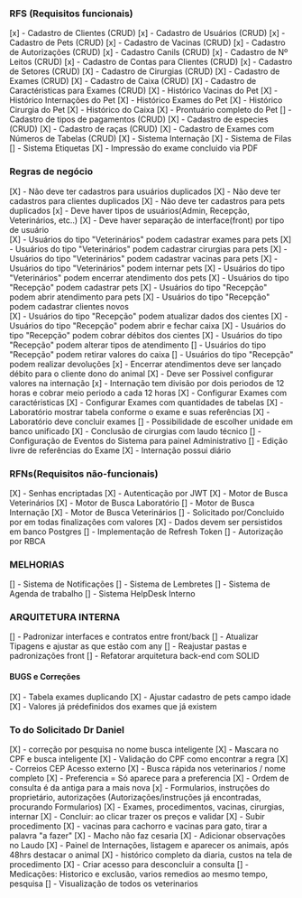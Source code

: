 ### RFS (Requisitos funcionais) ###
[x] - Cadastro de Clientes (CRUD)
[x] - Cadastro de Usuários (CRUD)
[x] - Cadastro de Pets (CRUD)
[x] - Cadastro de Vacinas (CRUD)
[x] - Cadastro de Autorizações (CRUD)
[x] - Cadastro Canils (CRUD)
[x] - Cadastro de Nº Leitos (CRUD)
[x] - Cadastro de Contas para Clientes (CRUD)
[x] - Cadastro de Setores (CRUD)
[X] - Cadastro de Cirurgias (CRUD)
[X] - Cadastro de Exames (CRUD)
[X] - Cadastro de Caixa (CRUD)
[X] - Cadastro de Caractéristicas para Exames (CRUD)
[X] - Histórico Vacinas do Pet
[X] - Histórico Internações do Pet
[X] - Histórico Exames do Pet
[X] - Histórico Cirurgia do Pet
[X] - Histórico do Caixa
[X] - Prontuário completo do Pet
[] - Cadastro de tipos de pagamentos (CRUD)
[X] - Cadastro de especies (CRUD)
[X] - Cadastro de raças (CRUD)
[X] - Cadastro de Exames com Números de Tabelas (CRUD)
[X] - Sistema Internação
[X] - Sistema de Filas 
[] - Sistema Etiquetas 
[X] - Impressão do exame concluido via PDF





### Regras de negócio ####
[X] - Não deve ter cadastros para usuários duplicados
[X] - Não deve ter cadastros para clientes duplicados
[X] - Não deve ter cadastros para pets duplicados
[x] - Deve haver tipos de usuários(Admin, Recepção, Veterinários, etc..)
[X] - Deve haver separação de interface(front) por tipo de usuário  
[X] - Usuários do tipo "Veterinários" podem cadastrar exames para pets 
[X] - Usuários do tipo "Veterinários" podem cadastrar cirurgias para pets 
[X] - Usuários do tipo "Veterinários" podem cadastrar vacinas para pets 
[X] - Usuários do tipo "Veterinários" podem internar pets 
[X] - Usuários do tipo "Veterinários" podem encerrar atendimento dos pets 
[X] - Usuários do tipo "Recepção" podem cadastrar pets 
[X] - Usuários do tipo "Recepção" podem abrir atendimento para pets 
[X] - Usuários do tipo "Recepção" podem cadastrar clientes novos  
[X] - Usuários do tipo "Recepção" podem atualizar dados dos cientes 
[X] - Usuários do tipo "Recepção" podem abrir e fechar caixa
[X] - Usuários do tipo "Recepção" podem cobrar débitos dos cientes
[X] - Usuários do tipo "Recepção" podem alterar tipos de atendimento
[] - Usuários do tipo "Recepção" podem retirar valores do caixa
[] - Usuários do tipo "Recepção" podem realizar devoluções
[x] - Encerrar atendimentos deve ser lançado débito para o cliente dono do animal
[X] - Deve ser Possivel configurar valores na internação
[x] - Internação tem divisão por dois periodos de 12 horas e cobrar meio periodo a cada 12 horas
[X] - Configurar Exames com caractéristicas 
[X] - Configurar Exames com quantidades de tabelas 
[X] - Laboratório mostrar tabela conforme o exame e suas referências
[X] - Laboratório deve concluir exames
[] - Possibilidade de escolher unidade em banco unificado
[X] - Conclusão de cirurgias com laudo técnico
[] - Configuração de Eventos do Sistema para painel Administrativo
[] - Edição livre de referências do Exame
[X] - Internação possui diário 





### RFNs(Requisitos não-funcionais) ###
[X] - Senhas encriptadas
[X] - Autenticação por JWT
[X] - Motor de Busca Veterinários
[X] - Motor de Busca Laboratório
[] - Motor de Busca Internação
[X] - Motor de Busca Veterinários
[] - Solicitado por/Concluido por em todas finalizações com valores
[X] - Dados devem ser persistidos em banco Postgres
[] - Implementação de Refresh Token
[] - Autorização por RBCA
 


### MELHORIAS ###
[] - Sistema de Notificações
[] - Sistema de Lembretes
[] - Sistema de Agenda de trabalho
[] - Sistema HelpDesk Interno



### ARQUITETURA INTERNA ### 
[] - Padronizar interfaces e contratos entre front/back
[] - Atualizar Tipagens e ajustar as que estão com any
[] - Reajustar pastas e padronizações front
[] - Refatorar arquitetura back-end com SOLID 


#### BUGS e Correções  ####
[X] - Tabela exames duplicando
[X] - Ajustar cadastro de pets campo idade
[X] - Valores já prédefinidos dos exames que já existem


### To do Solicitado Dr Daniel ###
[X] - correção por pesquisa no nome busca inteligente
[X] - Mascara no CPF e busca inteligente
[X] - Validação do CPF como encontrar a regra
[X] - Correios CEP Acesso externo
[X] - Busca rápida nos veterinarios / nome completo
[X] - Preferencia = Só aparece para a preferencia
[X] - Ordem de consulta é da antiga para a mais nova
[x] - Formularios, instruções do proprietário, autorizações (Autorizações/instruções já encontradas, procurando Formularios)
[X] - Exames, procedimentos, vacinas, cirurgias, internar
[X] - Concluir: ao clicar trazer os preços e validar
[X] - Subir procedimento
[X] - vacinas para cachorro e vacinas para gato, tirar a palavra "a fazer"
[X] - Macho não faz cesaria
[X] - Adicionar observações no Laudo
[X] - Painel de Internações, listagem e aparecer os animais, após 48hrs destacar o animal
[X] - histórico completo da diaria, custos na tela de procedimento
[X] - Criar acesso para desconcluir a consulta
[] - Medicações: Historico e exclusão, varios remedios ao mesmo tempo, pesquisa
[] - Visualização de todos os veterinarios